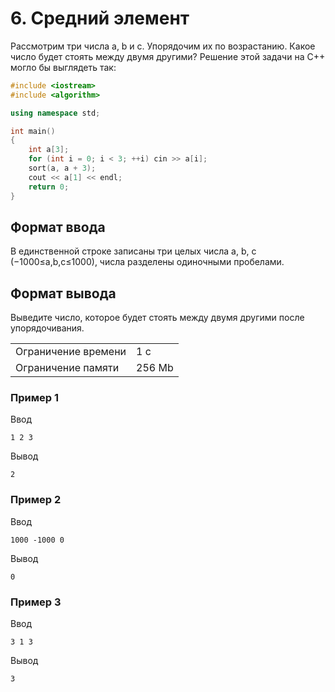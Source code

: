 # 6. Средний элемент

Рассмотрим три числа a, b и c. Упорядочим их по возрастанию.
Какое число будет стоять между двумя другими?
Решение этой задачи на С++ могло бы выглядеть так:

```cpp
#include <iostream>
#include <algorithm>

using namespace std;

int main()
{
    int a[3];
    for (int i = 0; i < 3; ++i) cin >> a[i];
    sort(a, a + 3);
    cout << a[1] << endl;
    return 0;
}
```

## Формат ввода

В единственной строке записаны три целых числа a, b, c (−1000≤a,b,c≤1000), числа разделены одиночными пробелами.

## Формат вывода

Выведите число, которое будет стоять между двумя другими после упорядочивания.

<table>
 <tr>
    <td>Ограничение времени</td>
    <td>1 c</td>
 </tr>
 <tr>
    <td>Ограничение памяти</td>
    <td>256 Mb</td>
 </tr>
</table>

### Пример 1

Ввод

    1 2 3
    

Вывод

    2   

### Пример 2

Ввод

    1000 -1000 0
    

Вывод

    0
    
### Пример 3

Ввод

    3 1 3
    

Вывод

    3

